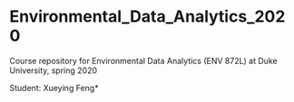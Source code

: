 # Environmental_Data_Analytics_2020
Course repository for Environmental Data Analytics (ENV 872L) at Duke University, spring 2020

Student: Xueying Feng*